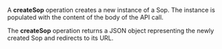 A **createSop** operation creates a new instance of a Sop. The instance is populated with the content of the body of the API call.

The **createSop** operation returns a JSON object representing the newly created Sop and redirects to its URL.
